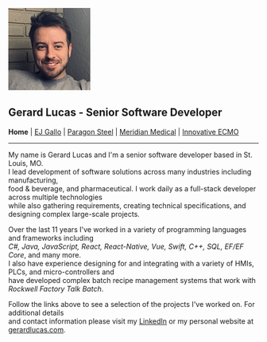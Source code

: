 ![Gerard](self.jfif)
## **Gerard Lucas** - Senior Software Developer

**Home** | [EJ Gallo](GALLO.md) |
[Paragon Steel](PARAGON.md) |
[Meridian Medical](MERIDIAN.md) |
[Innovative ECMO](ECMO.md)  

---

My name is Gerard Lucas and I'm a senior software developer based in St. Louis, MO.  
I lead development of software solutions across many industries including manufacturing,  
food & beverage, and pharmaceutical. I work daily as a full-stack developer across multiple technologies  
while also gathering requirements, creating technical specifications, and designing complex large-scale projects.  

Over the last 11 years I've worked in a variety of programming languages and frameworks including  
*C#, Java, JavaScript, React, React-Native, Vue, Swift, C++, SQL, EF/EF Core*, and many more.  
I also have experience designing for and integrating with a variety of HMIs, PLCs, and micro-controllers and  
have developed complex batch recipe management systems that work with *Rockwell Factory Talk Batch*. 

Follow the links above to see a selection of the projects I've worked on. For additional details    
and contact information please visit my [LinkedIn](https://www.linkedin.com/in/gerard-lucas-981267a0/) or my personal website at [gerardlucas.com](https://gerardlucas.com).  




